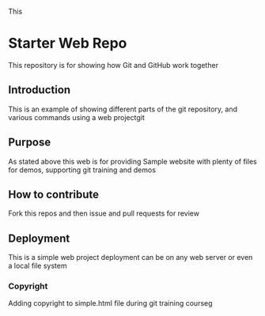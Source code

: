 
This 
# Starter Web Repo

This repository is for showing how Git and GitHub work together

## Introduction

This is an example of showing different parts of the git repository, and various commands using a web projectgit

## Purpose

As stated above this web is for providing Sample website with plenty of files for demos, supporting git training and demos

## How to contribute
Fork this repos and then issue and pull requests for review

## Deployment
This is a simple web project deployment can be on any web server or even a local file system

### Copyright   
Adding copyright to simple.html file during git training courseg